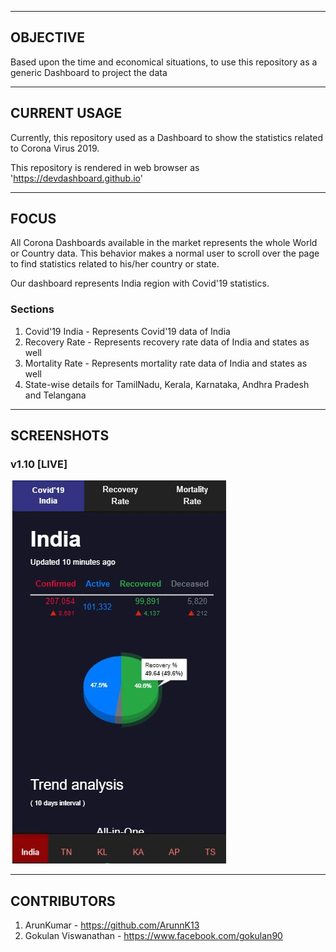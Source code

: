 ---------
OBJECTIVE
---------

Based upon the time and economical situations, to use this repository as a generic Dashboard to project the data

-------------
CURRENT USAGE
-------------

Currently, this repository used as a Dashboard to show the statistics related to Corona Virus 2019.

This repository is rendered in web browser as 'https://devdashboard.github.io'

-----
FOCUS
-----

All Corona Dashboards available in the market represents the whole World or Country data.
This behavior makes a normal user to scroll over the page to find statistics related to his/her country or state.

Our dashboard represents India region with Covid'19 statistics.

### Sections

1. Covid'19 India - Represents Covid'19 data of India
2. Recovery Rate - Represents recovery rate data of India and states as well
3. Mortality Rate - Represents mortality rate data of India and states as well
4. State-wise details for TamilNadu, Kerala, Karnataka, Andhra Pradesh and Telangana

-----------
SCREENSHOTS
-----------

### v1.10 [LIVE]

![v1.10](https://github.com/devdashboard/devdashboard.github.io/blob/master/screenshots/v1.10.JPG)

------------
CONTRIBUTORS
------------

1. ArunKumar - https://github.com/ArunnK13
2. Gokulan Viswanathan - https://www.facebook.com/gokulan90
